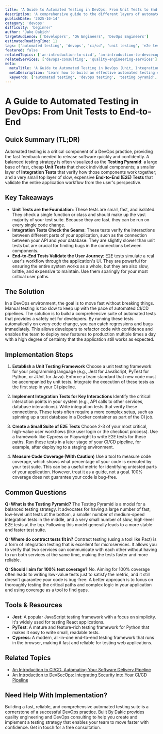 ```yaml
---
title: 'A Guide to Automated Testing in DevOps: From Unit Tests to End-to-End'
description: 'A comprehensive guide to the different layers of automated testing in a DevOps workflow, including unit, integration, and end-to-end tests, and how to build a balanced test suite.'
publishDate: '2025-10-14'
category: 'devops'
difficulty: 'beginner'
author: 'Jake Dakich'
targetAudience: ['Developers', 'QA Engineers', 'DevOps Engineers']
estimatedReadingTime: 11
tags: ['automated testing', 'devops', 'ci/cd', 'unit testing', 'e2e testing', 'coding-cli', 'how-it-works', 'agent']
featured: false
relatedTopics: ['an-introduction-to-cicd', 'an-introduction-to-devsecops']
relatedServices: ['devops-consulting', 'quality-engineering-services']
meta:
  metaTitle: 'A Guide to Automated Testing in DevOps (Unit, Integration, E2E)'
  metaDescription: 'Learn how to build an effective automated testing strategy for DevOps. This guide covers the testing pyramid, including unit, integration, and end-to-end (E2E) tests.'
  keywords: ['automated testing', 'devops testing', 'testing pyramid', 'ci/cd testing']
---
```


# A Guide to Automated Testing in DevOps: From Unit Tests to End-to-End

## Quick Summary (TL;DR)

Automated testing is a critical component of a DevOps practice, providing the fast feedback needed to release software quickly and confidently. A balanced testing strategy is often visualized as the **Testing Pyramid**: a large base of fast, cheap **Unit Tests** that check individual components; a smaller layer of **Integration Tests** that verify how those components work together; and a very small top layer of slow, expensive **End-to-End (E2E) Tests** that validate the entire application workflow from the user's perspective.

## Key Takeaways

- **Unit Tests are the Foundation**: These tests are small, fast, and isolated. They check a single function or class and should make up the vast majority of your test suite. Because they are fast, they can be run on every single code change.
- **Integration Tests Check the Seams**: These tests verify the interactions between different parts of your application, such as the connection between your API and your database. They are slightly slower than unit tests but are crucial for finding bugs in the connections between components.
- **End-to-End Tests Validate the User Journey**: E2E tests simulate a real user's workflow through the application's UI. They are powerful for ensuring the entire system works as a whole, but they are also slow, brittle, and expensive to maintain. Use them sparingly for your most critical user paths.

## The Solution

In a DevOps environment, the goal is to move fast without breaking things. Manual testing is too slow to keep up with the pace of automated CI/CD pipelines. The solution is to build a comprehensive suite of automated tests that provides a safety net for developers. By running these tests automatically on every code change, you can catch regressions and bugs immediately. This allows developers to refactor code with confidence and enables the team to deploy new features to production multiple times a day with a high degree of certainty that the application still works as expected.

## Implementation Steps

1.  **Establish a Unit Testing Framework**
    Choose a unit testing framework for your programming language (e.g., Jest for JavaScript, PyTest for Python, or JUnit for Java). Enforce a team standard that new code must be accompanied by unit tests. Integrate the execution of these tests as the first step in your CI pipeline.

2.  **Implement Integration Tests for Key Interactions**
    Identify the critical interaction points in your system (e.g., API calls to other services, database interactions). Write integration tests that verify these connections. These tests often require a more complex setup, such as spinning up a test database in a Docker container as part of the CI job.

3.  **Create a Small Suite of E2E Tests**
    Choose 2-3 of your most critical, high-value user workflows (like user login or the checkout process). Use a framework like Cypress or Playwright to write E2E tests for these paths. Run these tests in a later stage of your CI/CD pipeline, for example, after deploying to a staging environment.

4.  **Measure Code Coverage (With Caution)**
    Use a tool to measure code coverage, which shows what percentage of your code is executed by your test suite. This can be a useful metric for identifying untested parts of your application. However, treat it as a guide, not a goal. 100% coverage does not guarantee your code is bug-free.

## Common Questions

**Q: What is the Testing Pyramid?**
The Testing Pyramid is a model for a balanced testing strategy. It advocates for having a large number of fast, low-level unit tests at the bottom, a smaller number of medium-speed integration tests in the middle, and a very small number of slow, high-level E2E tests at the top. Following this model generally leads to a more stable and faster test suite.

**Q: Where do contract tests fit in?**
Contract testing (using a tool like Pact) is a form of integration testing that is excellent for microservices. It allows you to verify that two services can communicate with each other without having to run both services at the same time, making the tests faster and more reliable.

**Q: Should I aim for 100% test coverage?**
No. Aiming for 100% coverage often leads to writing low-value tests just to satisfy the metric, and it still doesn't guarantee your code is bug-free. A better approach is to focus on thoroughly testing the critical paths and complex logic in your application and using coverage as a tool to find gaps.

## Tools & Resources

- **Jest**: A popular JavaScript testing framework with a focus on simplicity. It's widely used for testing React applications.
- **PyTest**: A mature and feature-rich testing framework for Python that makes it easy to write small, readable tests.
- **Cypress**: A modern, all-in-one end-to-end testing framework that runs in the browser, making it fast and reliable for testing web applications.

## Related Topics

- [An Introduction to CI/CD: Automating Your Software Delivery Pipeline](/category/devops/an-introduction-to-cicd)
- [An Introduction to DevSecOps: Integrating Security into Your CI/CD Pipeline](/category/devops/an-introduction-to-devsecops)

## Need Help With Implementation?

Building a fast, reliable, and comprehensive automated testing suite is a cornerstone of a successful DevOps practice. Built By Dakic provides quality engineering and DevOps consulting to help you create and implement a testing strategy that enables your team to move faster with confidence. Get in touch for a free consultation.
